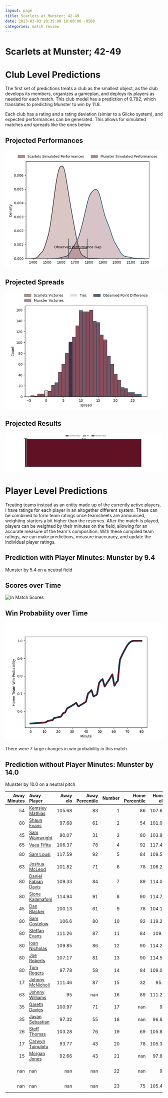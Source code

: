 ```yaml
---  
layout: page  
title: Scarlets at Munster; 42-49  
date: 2023-03-03 20:35:00 18:00:00 -0500  
categories: match review  
---
```

# Scarlets at Munster; 42-49

# Club Level Predictions


The first set of predictions treats a club as the smallest object, as the club develops its members, organizes a gameplan, and deploys its players as needed for each match. This club model has a prediction of 0.792, which translates to predicting Munster to win by 11.8.

Each club has a rating and a rating deviation (simiar to a Glicko system), and expected performances can be generated. This allows for simulated matches and spreads like the ones below.
## Projected Performances


![Projected Performances](plots/performances_2023-03-03-Munster-Scarlets.png)
## Projected Spreads


![Projected Spreads](plots/spreads_2023-03-03-Munster-Scarlets.png)
## Projected Results


![Projected Results](plots/resultbar_2023-03-03-Munster-Scarlets.png)
# Player Level Predictions


Treating teams instead as an entity made up of the currently active players, I have ratings for each player in an altogether different system. These can be combined to form team ratings once teamsheets are announced, weighting starters a bit higher than the reserves. After the match is played, players can be weighted by their minutes on the field, allowing for an accurate measure of the team's composition. With these compiled team ratings, we can make predictions, measure inaccuracy, and update the individual player ratings.
## Prediction with Player Minutes: Munster by 9.4


Munster by 5.4 on a neutral field
## Scores over Time


![In Match Scores](plots/recap_scores_2023-03-03-Munster-Scarlets.png)
## Win Probability over Time


![In Match Predictions](plots/recap_prob_2023-03-03-Munster-Scarlets.png)

There were 7 large changes in win probability in this match
## Prediction without Player Minutes: Munster by 14.0


Munster by 10.0 on a neutral pitch



|   Away Minutes | Away Player                                                          |   Away elo |   Away Percentile |   Number |   Home Percentile |   Home elo | Home Player                                                                    |   Home Minutes |
|---------------:|:---------------------------------------------------------------------|-----------:|------------------:|---------:|------------------:|-----------:|:-------------------------------------------------------------------------------|---------------:|
|             54 | [Kemsley Mathias](..//playerfiles//KemsleyMathias_cleaned.md)        |     105.68 |                83 |        1 |                86 |     107.63 | [Josh Wycherley](..//playerfiles//JoshWycherley_cleaned.md)                    |             47 |
|             80 | [Shaun Evans](..//playerfiles//ShaunEvans_cleaned.md)                |      97.68 |                61 |        2 |                54 |     101.09 | [Diarmuid Barron](..//playerfiles//DiarmuidBarron_cleaned.md)                  |             47 |
|             45 | [Sam Wainwright](..//playerfiles//SamWainwright_cleaned.md)          |      90.07 |                31 |        3 |                80 |     103.94 | [Roman Salanoa](..//playerfiles//RomanSalanoa_cleaned.md)                      |             47 |
|             65 | [Vaea Fifita](..//playerfiles//VaeaFifita_cleaned.md)                |     106.37 |                78 |        4 |                92 |     117.45 | [Jean Kleyn](..//playerfiles//JeanKleyn_cleaned.md)                            |             63 |
|             80 | [Sam Lousi](..//playerfiles//SamLousi_cleaned.md)                    |     117.59 |                92 |        5 |                84 |     109.55 | [Fineen Wycherley](..//playerfiles//FineenWycherley_cleaned.md)                |             80 |
|             63 | [Joshua McLeod](..//playerfiles//JoshuaMcLeod_cleaned.md)            |     101.82 |                71 |        6 |                78 |     106.22 | [Jack O'Donoghue](..//playerfiles//JackO'Donoghue_cleaned.md)                  |             51 |
|             80 | [Daniel Fabian Davis](..//playerfiles//DanielFabianDavis_cleaned.md) |     109.33 |                84 |        7 |                89 |     114.02 | [John Hodnett](..//playerfiles//JohnHodnett_cleaned.md)                        |             68 |
|             80 | [Sione Kalamafoni](..//playerfiles//SioneKalamafoni_cleaned.md)      |     114.94 |                91 |        8 |                90 |     114.77 | [Gavin Coombes](..//playerfiles//GavinCoombes_cleaned.md)                      |             80 |
|             45 | [Dan Blacker](..//playerfiles//DanBlacker_cleaned.md)                |     100.13 |                61 |        9 |                78 |     104.17 | [Paddy Patterson](..//playerfiles//PaddyPatterson_cleaned.md)                  |             80 |
|             80 | [Sam Costelow](..//playerfiles//SamCostelow_cleaned.md)              |     106.6  |                80 |       10 |                92 |     119.27 | [Joey Carbery](..//playerfiles//JoeyCarbery_cleaned.md)                        |             52 |
|             80 | [Steffan Evans](..//playerfiles//SteffanEvans_cleaned.md)            |     111.26 |                87 |       11 |                84 |     109.9  | [Shane Daly](..//playerfiles//ShaneDaly_cleaned.md)                            |             80 |
|             80 | [Ioan Nicholas](..//playerfiles//IoanNicholas_cleaned.md)            |     109.85 |                86 |       12 |                90 |     114.24 | [Malakai Fekitoa](..//playerfiles//MalakaiFekitoa_cleaned.md)                  |             80 |
|             80 | [Joe Roberts](..//playerfiles//JoeRoberts_cleaned.md)                |     107.17 |                81 |       13 |                90 |     114.55 | [Antoine Frisch](..//playerfiles//AntoineFrisch_cleaned.md)                    |             80 |
|             80 | [Tom Rogers](..//playerfiles//TomRogers_cleaned.md)                  |      97.78 |                58 |       14 |                84 |     109.04 | [Calvin Nash](..//playerfiles//CalvinNash_cleaned.md)                          |             80 |
|             17 | [Johnny McNicholl](..//playerfiles//JohnnyMcNicholl_cleaned.md)      |     111.46 |                87 |       15 |                32 |      95.4  | [Patrick Campbell](..//playerfiles//PatrickCampbell_cleaned.md)                |             55 |
|             63 | [Johnny Williams](..//playerfiles//JohnnyWilliams_cleaned.md)        |      95    |               nan |       16 |                89 |     111.22 | [Niall Scannell](..//playerfiles//NiallScannell_cleaned.md)                    |             33 |
|             35 | [Gareth Davies](..//playerfiles//GarethDavies_cleaned.md)            |     100.97 |                71 |       17 |               nan |      95    | [Keynan Knox](..//playerfiles//KeynanKnox_cleaned.md)                          |             33 |
|             35 | [Javan Sebastian](..//playerfiles//JavanSebastian_cleaned.md)        |      97.32 |                55 |       18 |               nan |      96.81 | [Mark Donnelly](..//playerfiles//MarkDonnelly_cleaned.md)                      |             33 |
|             26 | [Steff Thomas](..//playerfiles//SteffThomas_cleaned.md)              |     103.28 |                76 |       19 |                69 |     105.85 | [Jack O'Sullivan](..//playerfiles//JackO'Sullivan_cleaned.md)                  |             29 |
|             17 | [Carwyn Tuipulotu](..//playerfiles//CarwynTuipulotu_cleaned.md)      |      93.77 |                43 |       20 |                78 |     105.32 | [Jack Crowley](..//playerfiles//JackCrowley_cleaned.md)                        |             28 |
|             15 | [Morgan Jones](..//playerfiles//MorganJones_cleaned.md)              |      92.66 |                43 |       21 |               nan |      97.65 | [Ethan Coughlan](..//playerfiles//EthanCoughlan_cleaned.md)                    |             25 |
|            nan | nan                                                                  |     nan    |               nan |       22 |               nan |      95    | [Rudolph Gerhardus Snyman](..//playerfiles//RudolphGerhardusSnyman_cleaned.md) |             17 |
|            nan | nan                                                                  |     nan    |               nan |       23 |                75 |     105.41 | [Alex Kendellen](..//playerfiles//AlexKendellen_cleaned.md)                    |             12 |

